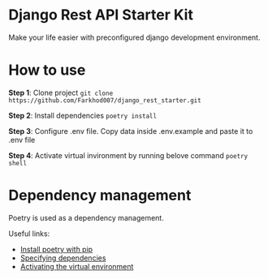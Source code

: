 # Django Rest API Starter Kit
Make your life easier with preconfigured django development environment.

# How to use
**Step 1**: Clone project
`git clone https://github.com/Farkhod007/django_rest_starter.git`

**Step 2**: Install dependencies
`poetry install`

**Step 3**: Configure .env file. Copy data inside .env.example and paste it to .env file

**Step 4**: Activate virtual invironment by running belove command
`poetry shell`


# Dependency management
Poetry is used as a dependency management. 

Useful links:
- [Install poetry with pip](https://python-poetry.org/docs/#installing-with-pip)
- [Specifying dependencies](https://python-poetry.org/docs/basic-usage/#specifying-dependencies)
- [Activating the virtual environment](https://python-poetry.org/docs/basic-usage/#activating-the-virtual-environment)
